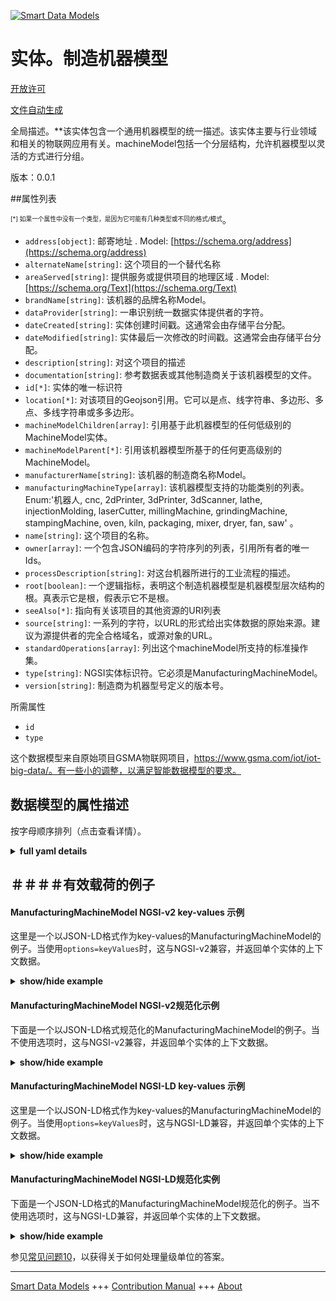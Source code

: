 <!-- 10-Header -->  
[![Smart Data Models](https://smartdatamodels.org/wp-content/uploads/2022/01/SmartDataModels_logo.png "Logo")](https://smartdatamodels.org)  
实体。制造机器模型  
=========<!-- /10-Header -->  
<!-- 15-License -->  
[开放许可](https://github.com/smart-data-models//dataModel.ManufacturingMachine/blob/master/ManufacturingMachineModel/LICENSE.md)  
[文件自动生成](https://docs.google.com/presentation/d/e/2PACX-1vTs-Ng5dIAwkg91oTTUdt8ua7woBXhPnwavZ0FxgR8BsAI_Ek3C5q97Nd94HS8KhP-r_quD4H0fgyt3/pub?start=false&loop=false&delayms=3000#slide=id.gb715ace035_0_60)  
<!-- /15-License -->  
<!-- 20-Description -->  
全局描述。**该实体包含一个通用机器模型的统一描述。该实体主要与行业领域和相关的物联网应用有关。machineModel包括一个分层结构，允许机器模型以灵活的方式进行分组。  
版本：0.0.1  
<!-- /20-Description -->  
<!-- 30-PropertiesList -->  

##属性列表  

<sup><sub>[*] 如果一个属性中没有一个类型，是因为它可能有几种类型或不同的格式/模式</sub></sup>。  
- `address[object]`: 邮寄地址  . Model: [https://schema.org/address](https://schema.org/address)- `alternateName[string]`: 这个项目的一个替代名称  - `areaServed[string]`: 提供服务或提供项目的地理区域  . Model: [https://schema.org/Text](https://schema.org/Text)- `brandName[string]`: 该机器的品牌名称Model。  - `dataProvider[string]`: 一串识别统一数据实体提供者的字符。  - `dateCreated[string]`: 实体创建时间戳。这通常会由存储平台分配。  - `dateModified[string]`: 实体最后一次修改的时间戳。这通常会由存储平台分配。  - `description[string]`: 对这个项目的描述  - `documentation[string]`: 参考数据表或其他制造商关于该机器模型的文件。  - `id[*]`: 实体的唯一标识符  - `location[*]`: 对该项目的Geojson引用。它可以是点、线字符串、多边形、多点、多线字符串或多多边形。  - `machineModelChildren[array]`: 引用基于此机器模型的任何低级别的MachineModel实体。  - `machineModelParent[*]`: 引用该机器模型所基于的任何更高级别的MachineModel。  - `manufacturerName[string]`: 该机器的制造商名称Model。  - `manufacturingMachineType[array]`: 该机器模型支持的功能类别的列表。Enum:'机器人, cnc, 2dPrinter, 3dPrinter, 3dScanner, lathe, injectionMolding, laserCutter, millingMachine, grindingMachine, stampingMachine, oven, kiln, packaging, mixer, dryer, fan, saw' 。  - `name[string]`: 这个项目的名称。  - `owner[array]`: 一个包含JSON编码的字符序列的列表，引用所有者的唯一Ids。  - `processDescription[string]`: 对这台机器所进行的工业流程的描述。  - `root[boolean]`: 一个逻辑指标，表明这个制造机器模型是机器模型层次结构的根。真表示它是根，假表示它不是根。  - `seeAlso[*]`: 指向有关该项目的其他资源的URI列表  - `source[string]`: 一系列的字符，以URL的形式给出实体数据的原始来源。建议为源提供者的完全合格域名，或源对象的URL。  - `standardOperations[array]`: 列出这个machineModel所支持的标准操作集。  - `type[string]`: NGSI实体标识符。它必须是ManufacturingMachineModel。  - `version[string]`: 制造商为机器型号定义的版本号。  <!-- /30-PropertiesList -->  
<!-- 35-RequiredProperties -->  
所需属性  
- `id`  - `type`  <!-- /35-RequiredProperties -->  
<!-- 40-RequiredProperties -->  
这个数据模型来自原始项目GSMA物联网项目，https://www.gsma.com/iot/iot-big-data/。有一些小的调整，以满足智能数据模型的要求。  
<!-- /40-RequiredProperties -->  
<!-- 50-DataModelHeader -->  
## 数据模型的属性描述  
按字母顺序排列（点击查看详情）。  
<!-- /50-DataModelHeader -->  
<!-- 60-ModelYaml -->  
<details><summary><strong>full yaml details</strong></summary>    
```yaml  
ManufacturingMachineModel:    
  description: 'This entity contains a harmonised description of a generic machine model. This entity is primarily associated with the industry segment and related IoT applications. The machineModel includes a hierarchical structure that allows machine models to be grouped in a flexible way.'    
  properties:    
    address:    
      description: 'The mailing address'    
      properties:    
        addressCountry:    
          description: 'Property. The country. For example, Spain. Model:''https://schema.org/addressCountry'''    
          type: string    
        addressLocality:    
          description: 'Property. The locality in which the street address is, and which is in the region. Model:''https://schema.org/addressLocality'''    
          type: string    
        addressRegion:    
          description: 'Property. The region in which the locality is, and which is in the country. Model:''https://schema.org/addressRegion'''    
          type: string    
        postOfficeBoxNumber:    
          description: 'Property. The post office box number for PO box addresses. For example, 03578. Model:''https://schema.org/postOfficeBoxNumber'''    
          type: string    
        postalCode:    
          description: 'Property. The postal code. For example, 24004. Model:''https://schema.org/https://schema.org/postalCode'''    
          type: string    
        streetAddress:    
          description: 'Property. The street address. Model:''https://schema.org/streetAddress'''    
          type: string    
      type: object    
      x-ngsi:    
        model: https://schema.org/address    
        type: Property    
    alternateName:    
      description: 'An alternative name for this item'    
      type: string    
      x-ngsi:    
        type: Property    
    areaServed:    
      description: 'The geographic area where a service or offered item is provided'    
      type: string    
      x-ngsi:    
        model: https://schema.org/Text    
        type: Property    
    brandName:    
      description: 'The brand name of this MachineModel.'    
      type: string    
      x-ngsi:    
        type: Property    
    dataProvider:    
      description: 'A sequence of characters identifying the provider of the harmonised data entity.'    
      type: string    
      x-ngsi:    
        type: Property    
    dateCreated:    
      description: 'Entity creation timestamp. This will usually be allocated by the storage platform.'    
      format: date-time    
      type: string    
      x-ngsi:    
        type: Property    
    dateModified:    
      description: 'Timestamp of the last modification of the entity. This will usually be allocated by the storage platform.'    
      format: date-time    
      type: string    
      x-ngsi:    
        type: Property    
    description:    
      description: 'A description of this item'    
      type: string    
      x-ngsi:    
        type: Property    
    documentation:    
      description: 'Reference to data sheet or other manufacturer’s documentation about this MachineModel.'    
      type: string    
      x-ngsi:    
        type: Property    
    id:    
      anyOf: &manufacturingmachinemodel_-_properties_-_owner_-_items_-_anyof    
        - description: 'Property. Identifier format of any NGSI entity'    
          maxLength: 256    
          minLength: 1    
          pattern: ^[\w\-\.\{\}\$\+\*\[\]`|~^@!,:\\]+$    
          type: string    
        - description: 'Property. Identifier format of any NGSI entity'    
          format: uri    
          type: string    
      description: 'Unique identifier of the entity'    
      x-ngsi:    
        type: Property    
    location:    
      description: 'Geojson reference to the item. It can be Point, LineString, Polygon, MultiPoint, MultiLineString or MultiPolygon'    
      oneOf:    
        - description: 'Geoproperty. Geojson reference to the item. Point'    
          properties:    
            bbox:    
              items:    
                type: number    
              minItems: 4    
              type: array    
            coordinates:    
              items:    
                type: number    
              minItems: 2    
              type: array    
            type:    
              enum:    
                - Point    
              type: string    
          required:    
            - type    
            - coordinates    
          title: 'GeoJSON Point'    
          type: object    
        - description: 'Geoproperty. Geojson reference to the item. LineString'    
          properties:    
            bbox:    
              items:    
                type: number    
              minItems: 4    
              type: array    
            coordinates:    
              items:    
                items:    
                  type: number    
                minItems: 2    
                type: array    
              minItems: 2    
              type: array    
            type:    
              enum:    
                - LineString    
              type: string    
          required:    
            - type    
            - coordinates    
          title: 'GeoJSON LineString'    
          type: object    
        - description: 'Geoproperty. Geojson reference to the item. Polygon'    
          properties:    
            bbox:    
              items:    
                type: number    
              minItems: 4    
              type: array    
            coordinates:    
              items:    
                items:    
                  items:    
                    type: number    
                  minItems: 2    
                  type: array    
                minItems: 4    
                type: array    
              type: array    
            type:    
              enum:    
                - Polygon    
              type: string    
          required:    
            - type    
            - coordinates    
          title: 'GeoJSON Polygon'    
          type: object    
        - description: 'Geoproperty. Geojson reference to the item. MultiPoint'    
          properties:    
            bbox:    
              items:    
                type: number    
              minItems: 4    
              type: array    
            coordinates:    
              items:    
                items:    
                  type: number    
                minItems: 2    
                type: array    
              type: array    
            type:    
              enum:    
                - MultiPoint    
              type: string    
          required:    
            - type    
            - coordinates    
          title: 'GeoJSON MultiPoint'    
          type: object    
        - description: 'Geoproperty. Geojson reference to the item. MultiLineString'    
          properties:    
            bbox:    
              items:    
                type: number    
              minItems: 4    
              type: array    
            coordinates:    
              items:    
                items:    
                  items:    
                    type: number    
                  minItems: 2    
                  type: array    
                minItems: 2    
                type: array    
              type: array    
            type:    
              enum:    
                - MultiLineString    
              type: string    
          required:    
            - type    
            - coordinates    
          title: 'GeoJSON MultiLineString'    
          type: object    
        - description: 'Geoproperty. Geojson reference to the item. MultiLineString'    
          properties:    
            bbox:    
              items:    
                type: number    
              minItems: 4    
              type: array    
            coordinates:    
              items:    
                items:    
                  items:    
                    items:    
                      type: number    
                    minItems: 2    
                    type: array    
                  minItems: 4    
                  type: array    
                type: array    
              type: array    
            type:    
              enum:    
                - MultiPolygon    
              type: string    
          required:    
            - type    
            - coordinates    
          title: 'GeoJSON MultiPolygon'    
          type: object    
      x-ngsi:    
        type: Geoproperty    
    machineModelChildren:    
      description: 'References any lower level MachineModel entities that are based on this machine model.'    
      items:    
        anyOf:    
          - description: 'Property. Identifier format of any NGSI entity'    
            maxLength: 256    
            minLength: 1    
            pattern: ^[\w\-\.\{\}\$\+\*\[\]`|~^@!,:\\]+$    
            type: string    
          - description: 'Property. Identifier format of any NGSI entity'    
            format: uri    
            type: string    
      type: array    
      x-ngsi:    
        type: Relationship    
    machineModelParent:    
      anyOf:    
        - description: 'Property. Identifier format of any NGSI entity'    
          maxLength: 256    
          minLength: 1    
          pattern: ^[\w\-\.\{\}\$\+\*\[\]`|~^@!,:\\]+$    
          type: string    
        - description: 'Property. Identifier format of any NGSI entity'    
          format: uri    
          type: string    
      description: 'References any higher level MachineModel that this machine model is based on.'    
      x-ngsi:    
        type: Relationship    
    manufacturerName:    
      description: 'The name of manufacturer of this MachineModel.'    
      type: string    
      x-ngsi:    
        type: Property    
    manufacturingMachineType:    
      description: 'A List of functional categories which this machineModel supports. Enum:''robot, cnc, 2dPrinter, 3dPrinter, 3dScanner, lathe, injectionMolding, laserCutter, millingMachine, grindingMachine, stampingMachine, oven, kiln, packaging, mixer, dryer, fan, saw'''    
      items:    
        enum:    
          - 2dPrinter    
          - 3dPrinter    
          - 3dScanner    
          - cnc    
          - dryer    
          - fan    
          - grindingMachine    
          - injectionMolding    
          - kiln    
          - laserCutter    
          - lathe    
          - millingMachine    
          - mixer    
          - oven    
          - packaging    
          - robot    
          - saw    
          - stampingMachine    
        type: string    
      type: array    
      x-ngsi:    
        type: Property    
    name:    
      description: 'The name of this item.'    
      type: string    
      x-ngsi:    
        type: Property    
    owner:    
      description: 'A List containing a JSON encoded sequence of characters referencing the unique Ids of the owner(s)'    
      items:    
        anyOf: *manufacturingmachinemodel_-_properties_-_owner_-_items_-_anyof    
        description: 'Property. Unique identifier of the entity'    
      type: array    
      x-ngsi:    
        type: Property    
    processDescription:    
      description: 'A description of the industrial process carried out by this machine.'    
      type: string    
      x-ngsi:    
        type: Property    
    root:    
      description: 'A logical indicator that this Manufacturing Machine Model is the root of a Machine Model hierarchy.True indicates it is the root, false indicates that it is not the root.'    
      type: boolean    
      x-ngsi:    
        type: Property    
    seeAlso:    
      description: 'list of uri pointing to additional resources about the item'    
      oneOf:    
        - items:    
            format: uri    
            type: string    
          minItems: 1    
          type: array    
        - format: uri    
          type: string    
      x-ngsi:    
        type: Property    
    source:    
      description: 'A sequence of characters giving the original source of the entity data as a URL. Recommended to be the fully qualified domain name of the source provider, or the URL to the source object.'    
      type: string    
      x-ngsi:    
        type: Property    
    standardOperations:    
      description: 'Lists the standard set of operations supported by this machineModel.'    
      items:    
        type: string    
      type: array    
      x-ngsi:    
        type: Property    
    type:    
      description: 'NGSI Entity identifier. It has to be ManufacturingMachineModel'    
      enum:    
        - ManufacturingMachineModel    
      type: string    
      x-ngsi:    
        type: Property    
    version:    
      description: 'The manufacturer defined version number for the machine model.'    
      type: string    
      x-ngsi:    
        type: Property    
  required:    
    - id    
    - type    
  type: object    
  x-derived-from: ""    
  x-disclaimer: 'Redistribution and use in source and binary forms, with or without modification, are permitted  provided that the license conditions are met. Copyleft (c) 2021 Contributors to Smart Data Models Program'    
  x-license-url: https://github.com/smart-data-models/dataModel.ManufacturingMachine/blob/master/ManufacturingMachineModel/LICENSE.md    
  x-model-schema: https://smart-data-models.github.io/dataModel.ManufacturingMachine/ManufacturingMachineModel/schema.json    
  x-model-tags: GSMA    
  x-version: 0.0.1    
```  
</details>    
<!-- /60-ModelYaml -->  
<!-- 70-MiddleNotes -->  
<!-- /70-MiddleNotes -->  
<!-- 80-Examples -->  
## ＃＃＃＃有效载荷的例子  
#### ManufacturingMachineModel NGSI-v2 key-values 示例  
这里是一个以JSON-LD格式作为key-values的ManufacturingMachineModel的例子。当使用`options=keyValues`时，这与NGSI-v2兼容，并返回单个实体的上下文数据。  
<details><summary><strong>show/hide example</strong></summary>    
```json  
{  
  "id": "urn:ngsi-ld:MachineModel:e01f13d1-fea4-4cc4-92c9-0d9fadb2c509",  
  "type": "ManufacturingMachineModel",  
  "source": "https://source.example.com",  
  "dataProvider": "https://provider.example.com",  
  "name": "CA1256b",  
  "documentation": "https://example.com",  
  "description": "Machine to screen print t-shirts",  
  "manufacturerName": "ScreenOPrint, Inc.",  
  "brandName": "QuickT",  
  "version": "v1",  
  "manufacturingMachineType": [  
    "2dPrinter"  
  ],  
  "root": false,  
  "machineModelParent": "urn:ngsi-ld:MachineModel:4146335f-839f-4ff9-a575-6b4e6232b734",  
  "machineModelChildren": [  
    "urn:ngsi-ld:MachineModel:a74fcf24-58fa-11e8-ae3e-df1abd78f83f",  
    "urn:ngsi-ld:MachineModel:b29330f6-58fa-11e8-93b5-1379ded6eef6"  
  ],  
  "processDescription": "Industrial printer used to mass print t-shirts",  
  "standardOperations": [  
    "print"  
  ]  
}  
```  
</details>  
#### ManufacturingMachineModel NGSI-v2规范化示例  
下面是一个以JSON-LD格式规范化的ManufacturingMachineModel的例子。当不使用选项时，这与NGSI-v2兼容，并返回单个实体的上下文数据。  
<details><summary><strong>show/hide example</strong></summary>    
```json  
{  
  "id": "urn:ngsi-ld:MachineModel:e01f13d1-fea4-4cc4-92c9-0d9fadb2c509",  
  "type": "ManufacturingMachineModel",  
  "source": {  
    "type": "URL",  
    "value": "https://source.example.com"  
  },  
  "dataProvider": {  
    "type": "URL",  
    "value": "https://provider.example.com"  
  },  
  "name": {  
    "type": "Text",  
    "value": "CA1256b"  
  },  
  "documentation": {  
    "type": "Text",  
    "value": "https://example.com"  
  },  
  "description": {  
    "type": "Text",  
    "value": "Machine to screen print t-shirts"  
  },  
  "manufacturerName": {  
    "type": "Text",  
    "value": "ScreenOPrint, Inc."  
  },  
  "brandName": {  
    "type": "Text",  
    "value": "QuickT"  
  },  
  "version": {  
    "type": "Text",  
    "value": "v1"  
  },  
  "manufacturingMachineType": {  
    "type": "array",  
    "value": [  
      "2dPrinter"  
    ]  
  },  
  "root": {  
    "type": "Boolean",  
    "value": false  
  },  
  "machineModelParent": {  
    "type": "Relationship",  
    "value": "urn:ngsi-ld:MachineModel:4146335f-839f-4ff9-a575-6b4e6232b734"  
  },  
  "machineModelChildren": {  
    "type": "Relationship",  
    "value": [  
      "urn:ngsi-ld:MachineModel:a74fcf24-58fa-11e8-ae3e-df1abd78f83f",  
      "urn:ngsi-ld:MachineModel:b29330f6-58fa-11e8-93b5-1379ded6eef6"  
    ]  
  },  
  "processDescription": {  
    "type": "Text",  
    "value": "Industrial printer used to mass print t-shirts"  
  },  
  "standardOperations": {  
    "type": "array",  
    "value": [  
      "print"  
    ]  
  }  
}  
```  
</details>  
#### ManufacturingMachineModel NGSI-LD key-values 示例  
这里是一个以JSON-LD格式作为key-values的ManufacturingMachineModel的例子。当使用`options=keyValues`时，这与NGSI-LD兼容，并返回单个实体的上下文数据。  
<details><summary><strong>show/hide example</strong></summary>    
```json  
{  
    "@context": [  
        "https://smartdatamodels.github.io/dataModel.Transportation/context.jsonld",  
        "https://raw.githubusercontent.com/smart-data-models/dataModel.ManufacturingMachine/master/context.jsonld"  
    ],  
    "id": "urn:ngsi-ld:MachineModel:e01f13d1-fea4-4cc4-92c9-0d9fadb2c509",  
    "type": "ManufacturingMachineModel",  
    "source": "https://source.example.com",  
    "dataProvider": "https://provider.example.com",  
    "name": "CA1256b",  
    "documentation": "https://example.com",  
    "description": "Machine to screen print t-shirts",  
    "manufacturerName": "ScreenOPrint, Inc.",  
    "brandName": "QuickT",  
    "version": "v1",  
    "manufacturingMachineType": [  
        "2dPrinter"  
    ],  
    "root": false,  
    "machineModelParent": "urn:ngsi-ld:MachineModel:4146335f-839f-4ff9-a575-6b4e6232b734",  
    "machineModelChildren": [  
        "urn:ngsi-ld:MachineModel:a74fcf24-58fa-11e8-ae3e-df1abd78f83f",  
        "urn:ngsi-ld:MachineModel:b29330f6-58fa-11e8-93b5-1379ded6eef6"  
    ],  
    "processDescription": "Industrial printer used to mass print t-shirts",  
    "standardOperations": [  
        "print"  
    ]  
}  
```  
</details>  
#### ManufacturingMachineModel NGSI-LD规范化实例  
下面是一个JSON-LD格式的ManufacturingMachineModel规范化的例子。当不使用选项时，这与NGSI-LD兼容，并返回单个实体的上下文数据。  
<details><summary><strong>show/hide example</strong></summary>    
```json  
{  
    "@context": [  
        "https://smartdatamodels.github.io/dataModel.Transportation/context.jsonld",  
        "https://raw.githubusercontent.com/smart-data-models/dataModel.ManufacturingMachine/master/context.jsonld"  
    ],  
    "id": "urn:ngsi-ld:MachineModel:e01f13d1-fea4-4cc4-92c9-0d9fadb2c509",  
    "type": "ManufacturingMachineModel",  
    "source": {  
        "type": "Property",  
        "value": "https://source.example.com"  
    },  
    "dataProvider": {  
        "type": "Property",  
        "value": "https://provider.example.com"  
    },  
    "name": {  
        "type": "Property",  
        "value": "CA1256b"  
    },  
    "documentation": {  
        "type": "Property",  
        "value": "https://example.com"  
    },  
    "description": {  
        "type": "Property",  
        "value": "Machine to screen print t-shirts"  
    },  
    "manufacturerName": {  
        "type": "Property",  
        "value": "ScreenOPrint, Inc."  
    },  
    "brandName": {  
        "type": "Property",  
        "value": "QuickT"  
    },  
    "version": {  
        "type": "Property",  
        "value": "v1"  
    },  
    "manufacturingMachineType": {  
        "type": "Property",  
        "value": [  
            "2dPrinter"  
        ]  
    },  
    "root": {  
        "type": "Property",  
        "value": false  
    },  
    "machineModelParent": {  
        "type": "Relationship",  
        "object": "urn:ngsi-ld:MachineModel:4146335f-839f-4ff9-a575-6b4e6232b734"  
    },  
    "machineModelChildren": {  
        "type": "Relationship",  
        "object": [  
            "urn:ngsi-ld:MachineModel:a74fcf24-58fa-11e8-ae3e-df1abd78f83f",  
            "urn:ngsi-ld:MachineModel:b29330f6-58fa-11e8-93b5-1379ded6eef6"  
        ]  
    },  
    "processDescription": {  
        "type": "Property",  
        "value": "Industrial printer used to mass print t-shirts"  
    },  
    "standardOperations": {  
        "type": "Property",  
        "value": [  
            "print"  
        ]  
    }  
}  
```  
</details><!-- /80-Examples -->  
<!-- 90-FooterNotes -->  
<!-- /90-FooterNotes -->  
<!-- 95-Units -->  
参见[常见问题10](https://smartdatamodels.org/index.php/faqs/)，以获得关于如何处理量级单位的答案。  
<!-- /95-Units -->  
<!-- 97-LastFooter -->  
---  
[Smart Data Models](https://smartdatamodels.org) +++ [Contribution Manual](https://bit.ly/contribution_manual) +++ [About](https://bit.ly/Introduction_SDM)<!-- /97-LastFooter -->  
